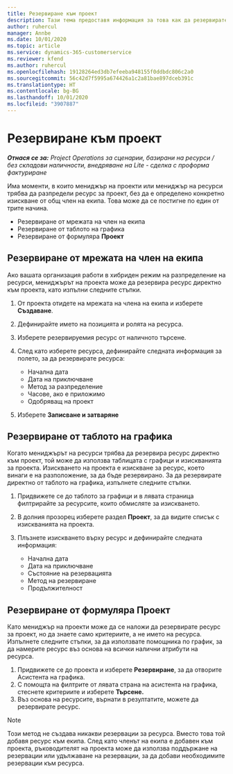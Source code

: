 ```yaml
---
title: Резервиране към проект
description: Тази тема предоставя информация за това как да резервирате ресурс за проект.
author: ruhercul
manager: Annbe
ms.date: 10/01/2020
ms.topic: article
ms.service: dynamics-365-customerservice
ms.reviewer: kfend
ms.author: ruhercul
ms.openlocfilehash: 19128264ed3db7efeeba948155f0ddbdc806c2a0
ms.sourcegitcommit: 56c42d7f5995a674426a1c2a81bae897dceb391c
ms.translationtype: HT
ms.contentlocale: bg-BG
ms.lasthandoff: 10/01/2020
ms.locfileid: "3907887"
---
```

# <a name="book-to-a-project"></a>Резервиране към проект

_**Отнася се за:** Project Operations за сценарии, базирани на ресурси / без складови наличности, внедряване на Lite - сделка с проформа фактуриране_

Има моменти, в които мениджър на проекти или мениджър на ресурси трябва да разпредели ресурс за проект, без да е определено конкретно изискване от общ член на екипа. Това може да се постигне по един от трите начина.

- Резервиране от мрежата на член на екипа
- Резервиране от таблото на графика
- Резервиране от формуляра **Проект**

## <a name="book-from-the-team-member-grid"></a>Резервиране от мрежата на член на екипа

Ако вашата организация работи в хибриден режим на разпределение на ресурси, мениджърът на проекта може да резервира ресурс директно към проекта, като изпълни следните стъпки.

1. От проекта отидете на мрежата на члена на екипа и изберете **Създаване**.
2. Дефинирайте името на позицията и ролята на ресурса.
3. Изберете резервируемия ресурс от наличното търсене.
4. След като изберете ресурса, дефинирайте следната информация за полето, за да резервирате ресурса:

    - Начална дата
    - Дата на приключване
    - Метод за разпределение
    - Часове, ако е приложимо
    - Одобряващ на проект

6. Изберете **Записване и затваряне**

## <a name="book-from-the-schedule-board"></a>Резервиране от таблото на графика

Когато мениджърът на ресурси трябва да резервира ресурс директно към проект, той може да използва таблицата с графици и изискванията за проекта. Изискването на проекта е изискване за ресурс, което винаги е на разположение, за да бъде резервирано. За да резервирате директно от таблото на графика, изпълнете следните стъпки.

1. Придвижете се до таблото за графици и в лявата страница филтрирайте за ресурсите, които обмисляте за изискването.
2. В долния прозорец изберете раздел **Проект**, за да видите списък с изискванията на проекта.
3. Плъзнете изискването върху ресурс и дефинирайте следната информация:

    - Начална дата
    - Дата на приключване
    - Състояние на резервацията
    - Метод на резервиране
    - Продължителност

## <a name="book-from-the-project-form"></a>Резервиране от формуляра Проект

Като мениджър на проекти може да се наложи да резервирате ресурс за проект, но да знаете само критериите, а не името на ресурса. Изпълнете следните стъпки, за да използвате помощника по график, за да намерите ресурс въз основа на всички налични атрибути на ресурса. 

1. Придвижете се до проекта и изберете **Резервиране**, за да отворите Асистента на графика.
2. С помощта на филтрите от лявата страна на асистента на графика, стеснете критериите и изберете **Търсене.**
3. Въз основа на ресурсите, върнати в резултатите, можете да резервирате ресурс.

> [!NOTE]
> Този метод не създава никакви резервации за ресурса. Вместо това той добавя ресурс към екипа. След като членът на екипа е добавен към проекта, ръководителят на проекта може да използва поддържане на резервации или удължаване на резервации, за да добави необходимите резервации към ресурса.
